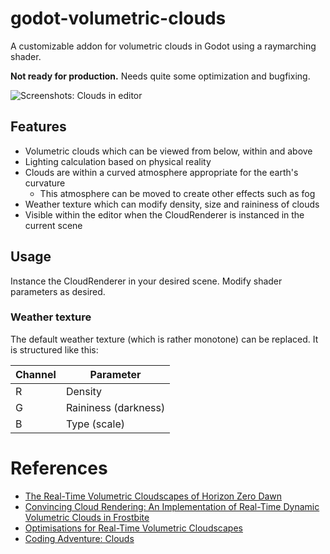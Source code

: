 # godot-volumetric-clouds

A customizable addon for volumetric clouds in Godot using a raymarching shader.

__Not ready for production.__ Needs quite some optimization and bugfixing.

![Screenshots: Clouds in editor](https://github.com/kb173/godot-volumetric-clouds/blob/master/screenshot.png)

## Features

- Volumetric clouds which can be viewed from below, within and above
- Lighting calculation based on physical reality
- Clouds are within a curved atmosphere appropriate for the earth's curvature
  - This atmosphere can be moved to create other effects such as fog
- Weather texture which can modify density, size and raininess of clouds
- Visible within the editor when the CloudRenderer is instanced in the current scene

## Usage

Instance the CloudRenderer in your desired scene. Modify shader parameters as desired.

### Weather texture

The default weather texture (which is rather monotone) can be replaced. It is structured like this:

| Channel | Parameter |
| --- | --- |
| R | Density |
| G | Raininess (darkness) |
| B | Type (scale) |

# References 
- [The Real-Time Volumetric Cloudscapes of Horizon Zero Dawn](https://www.guerrilla-games.com/read/the-real-time-volumetric-cloudscapes-of-horizon-zero-dawn)
- [Convincing Cloud Rendering: An Implementation of Real-Time Dynamic Volumetric Clouds in Frostbite](http://publications.lib.chalmers.se/records/fulltext/241770/241770.pdf)
- [Optimisations for Real-Time Volumetric Cloudscapes](https://arxiv.org/abs/1609.05344)
- [Coding Adventure: Clouds](https://www.youtube.com/watch?v=4QOcCGI6xOU)
